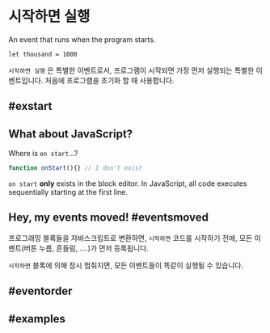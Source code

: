 # 시작하면 실행

An event that runs when the program starts.

```blocks
let thousand = 1000
```

`시작하면 실행` 은 특별한 이벤트로서, 프로그램이 시작되면 가장 먼저 실행되는 특별한 이벤트입니다. 처음에 프로그램을 초기화 할 때 사용합니다.

## #exstart

## What about JavaScript?

Where is `on start`...?

```typescript
function onStart(){} // I don't exist
```

`on start` **only** exists in the block editor. In JavaScript, all code executes sequentially starting at the first line.

## Hey, my events moved! #eventsmoved

프로그래밍 블록들을 자바스크립트로 변환하면, `시작하면` 코드를 시작하기 전에, 모든 이벤트(버튼 누름, 흔들림, ....)가 먼저 등록됩니다.

`시작하면` 블록에 의해 잠시 멈춰지면, 모든 이벤트들이 똑같이 실행될 수 있습니다.

## #eventorder

## #examples
